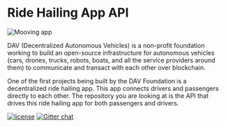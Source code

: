 # Ride Hailing App API

![Mooving app](https://raw.githubusercontent.com/DAVFoundation/ride-hailing-api/master/.github/readme_header.png)

DAV (Decentralized Autonomous Vehicles) is a non-profit foundation working to build an open-source infrastructure for autonomous vehicles (cars, drones, trucks, robots, boats, and all the service providers around them) to communicate and transact with each other over blockchain.

One of the first projects being built by the DAV Foundation is a decentralized ride hailing app. This app connects drivers and passengers directly to each other. The repository you are looking at is the API that drives this ride hailing app for both passengers and drivers.

[![license](https://img.shields.io/github/license/DAVFoundation/ride-hailing-api.svg?style=flat-square)](https://github.com/DAVFoundation/ride-hailing-api/blob/master/LICENSE) [![Gitter chat](https://badges.gitter.im/gitterHQ/gitter.png)](https://gitter.im/DAVFoundation/DAV-Contributors)
